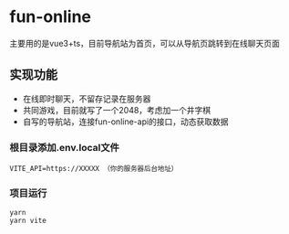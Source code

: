 # fun-online 
主要用的是vue3+ts，目前导航站为首页，可以从导航页跳转到在线聊天页面

## 实现功能 
- 在线即时聊天，不留存记录在服务器
- 共同游戏，目前就写了一个2048，考虑加一个井字棋
- 自写的导航站，连接fun-online-api的接口，动态获取数据
 

### 根目录添加.env.local文件
```text
VITE_API=https://XXXXX （你的服务器后台地址）
```
### 项目运行

```
yarn
yarn vite
```



